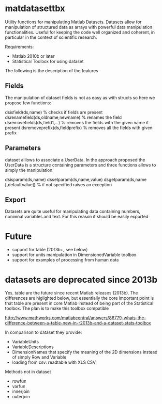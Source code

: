 matdatasettbx
=============

Utility functions for manipulating Matlab Datasets. Datasets allow for manipulation of structured data as arrays with powerful data manipulation functionalities. Useful for keeping the code well organized and coherent, in particular in the context of scientific research.

Requirements:
- Matlab 2010b or later
- Statistical Toolbox for using dataset

The following is the description of the features

Fields
----------

The manipulation of dataset fields is not as easy as with structs so here we propose few functions:

dsisfield(ds,name) % checks if fields are present
dsrenamefield(ds,oldname,newname)  % renames the field
dsremovefields(ds,field1,...)  % removes the fields with the given name if present
dsremoveprefix(ds,fieldprefix) % removes all the fields with given prefix

Parameters
----------

dataset alllows to associate a UserData. In the approach proposed the UserData is a structure containing parameters and three functions allows to simply the manipulation:

dsisparam(ds,name)
dssetparam(ds,name,value)
dsgetparam(ds,name [,defaultvalue])  % if not specified raises an exception


Export
----------

Datasets are quite useful for manipulating data containing numbers, nonimnal variables and text. For this reason it should be easily exported


Future
======
* support for table (2013b+, see below)
* support for units manipulation in DimensionedVariable toolbox
* support for examples of processing from human data

datasets are deprecated since 2013b
===================================

Yes, table are the future since recent Matlab releases (2013b). The differences are higlighted below, but essentially the core important point is that table are present in core Matlab instead of being part of the Statistical toolbox. The plan is to make this toolbox compatible

http://www.mathworks.com/matlabcentral/answers/86779-whats-the-difference-between-a-table-new-in-r2013b-and-a-dataset-stats-toolbox

In comparison to dataset they provide:
- VariableUnits
- VariableDescriptions
- DimensionNames that specify the meaning of the 2D dimensions instead of simply Row and Variable 
- loading from csv: readtable with XLS CSV

Methods not in dataset
- rowfun
- varfun
- innerjoin
- outerjoin